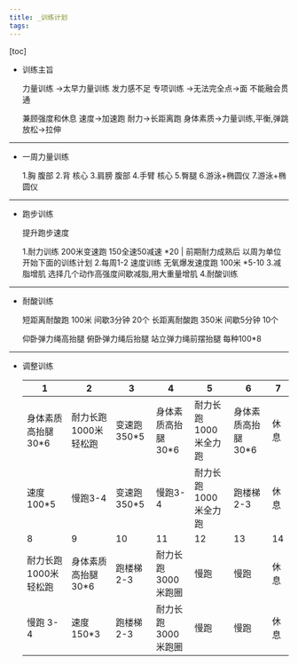 ```yaml
---
title: _训练计划
tags: 
---
```


[toc]

- 训练主旨

	力量训练 
	->太早力量训练 发力感不足
	专项训练
	->无法完全点->面 不能融会贯通

	兼顾强度和休息
	速度->加速跑 
	耐力->长距离跑
	身体素质->力量训练,平衡,弹跳
	放松->拉伸

---

- 一周力量训练

	1.胸 腹部
	2.背 核心
	3.肩膀 腹部
	4.手臂 核心
	5.臀腿
	6.游泳+椭圆仪
	7.游泳+椭圆仪

---

- 跑步训练

	提升跑步速度

	1.耐力训练 200米变速跑 150全速50减速 \*20 | 前期耐力成熟后 以周为单位开始下面的训练计划
	2.每周1-2 速度训练 无氧爆发速度跑 100米 \*5-10 
	3.减脂增肌 选择几个动作高强度间歇减脂,用大重量增肌
	4.耐酸训练

---

- 耐酸训练

	短距离耐酸跑
	100米 间歇3分钟 20个
	长距离耐酸跑
	350米 间歇5分钟 10个

	仰卧弹力绳高抬腿
	俯卧弹力绳后抬腿
	站立弹力绳前摆抬腿
	每种100\*8

---

-  调整训练

	| 1 | 2 | 3 | 4 | 5 | 6 | 7 |
	| --- | --- | --- | --- | --- | --- | --- |
	| 身体素质高抬腿 30\*6 | 耐力长跑 1000米轻松跑 | 变速跑350\*5 | 身体素质高抬腿 30\*6 | 耐力长跑 1000米全力跑 | 身体素质高抬腿 30\*6 | 休息 |
	| 速度 100\*5 | 慢跑3-4 | 变速跑350\*5  | 慢跑3-4 | 耐力长跑 1000米全力跑 | 跑楼梯 2-3 | 休息 |
	| 8 | 9 | 10 | 11 | 12 | 13 | 14 |
	| 耐力长跑 1000米轻松跑 | 身体素质高抬腿 30\*6 | 跑楼梯 2-3 | 耐力长跑 3000米跑圈 | 慢跑 | 慢跑 | 休息 |
	| 慢跑 3-4 | 速度 150\*3 | 跑楼梯 2-3 | 耐力长跑 3000米跑圈 | 慢跑 | 慢跑 | 休息 |